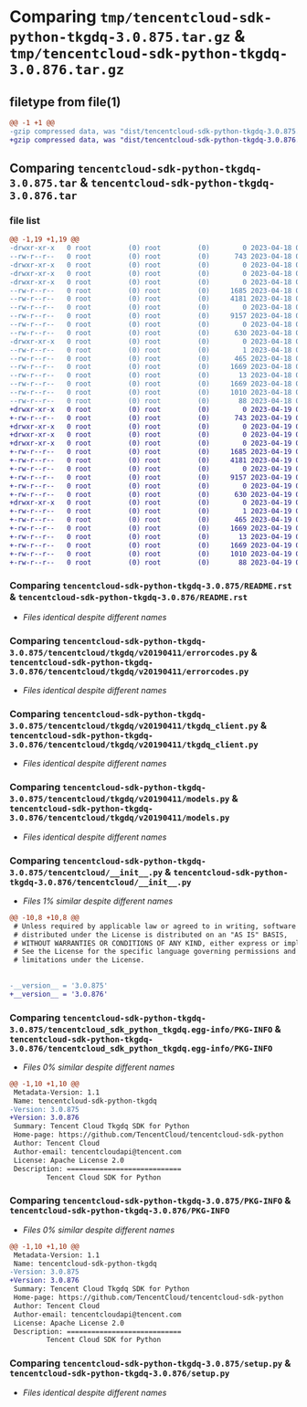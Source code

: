 # Comparing `tmp/tencentcloud-sdk-python-tkgdq-3.0.875.tar.gz` & `tmp/tencentcloud-sdk-python-tkgdq-3.0.876.tar.gz`

## filetype from file(1)

```diff
@@ -1 +1 @@
-gzip compressed data, was "dist/tencentcloud-sdk-python-tkgdq-3.0.875.tar", last modified: Tue Apr 18 01:00:10 2023, max compression
+gzip compressed data, was "dist/tencentcloud-sdk-python-tkgdq-3.0.876.tar", last modified: Wed Apr 19 00:41:13 2023, max compression
```

## Comparing `tencentcloud-sdk-python-tkgdq-3.0.875.tar` & `tencentcloud-sdk-python-tkgdq-3.0.876.tar`

### file list

```diff
@@ -1,19 +1,19 @@
-drwxr-xr-x   0 root         (0) root         (0)        0 2023-04-18 01:00:10.000000 tencentcloud-sdk-python-tkgdq-3.0.875/
--rw-r--r--   0 root         (0) root         (0)      743 2023-04-18 01:00:10.000000 tencentcloud-sdk-python-tkgdq-3.0.875/README.rst
-drwxr-xr-x   0 root         (0) root         (0)        0 2023-04-18 01:00:10.000000 tencentcloud-sdk-python-tkgdq-3.0.875/tencentcloud/
-drwxr-xr-x   0 root         (0) root         (0)        0 2023-04-18 01:00:10.000000 tencentcloud-sdk-python-tkgdq-3.0.875/tencentcloud/tkgdq/
-drwxr-xr-x   0 root         (0) root         (0)        0 2023-04-18 01:00:10.000000 tencentcloud-sdk-python-tkgdq-3.0.875/tencentcloud/tkgdq/v20190411/
--rw-r--r--   0 root         (0) root         (0)     1685 2023-04-18 01:00:10.000000 tencentcloud-sdk-python-tkgdq-3.0.875/tencentcloud/tkgdq/v20190411/errorcodes.py
--rw-r--r--   0 root         (0) root         (0)     4181 2023-04-18 01:00:10.000000 tencentcloud-sdk-python-tkgdq-3.0.875/tencentcloud/tkgdq/v20190411/tkgdq_client.py
--rw-r--r--   0 root         (0) root         (0)        0 2023-04-18 01:00:10.000000 tencentcloud-sdk-python-tkgdq-3.0.875/tencentcloud/tkgdq/v20190411/__init__.py
--rw-r--r--   0 root         (0) root         (0)     9157 2023-04-18 01:00:10.000000 tencentcloud-sdk-python-tkgdq-3.0.875/tencentcloud/tkgdq/v20190411/models.py
--rw-r--r--   0 root         (0) root         (0)        0 2023-04-18 01:00:10.000000 tencentcloud-sdk-python-tkgdq-3.0.875/tencentcloud/tkgdq/__init__.py
--rw-r--r--   0 root         (0) root         (0)      630 2023-04-18 01:00:10.000000 tencentcloud-sdk-python-tkgdq-3.0.875/tencentcloud/__init__.py
-drwxr-xr-x   0 root         (0) root         (0)        0 2023-04-18 01:00:10.000000 tencentcloud-sdk-python-tkgdq-3.0.875/tencentcloud_sdk_python_tkgdq.egg-info/
--rw-r--r--   0 root         (0) root         (0)        1 2023-04-18 01:00:10.000000 tencentcloud-sdk-python-tkgdq-3.0.875/tencentcloud_sdk_python_tkgdq.egg-info/dependency_links.txt
--rw-r--r--   0 root         (0) root         (0)      465 2023-04-18 01:00:10.000000 tencentcloud-sdk-python-tkgdq-3.0.875/tencentcloud_sdk_python_tkgdq.egg-info/SOURCES.txt
--rw-r--r--   0 root         (0) root         (0)     1669 2023-04-18 01:00:10.000000 tencentcloud-sdk-python-tkgdq-3.0.875/tencentcloud_sdk_python_tkgdq.egg-info/PKG-INFO
--rw-r--r--   0 root         (0) root         (0)       13 2023-04-18 01:00:10.000000 tencentcloud-sdk-python-tkgdq-3.0.875/tencentcloud_sdk_python_tkgdq.egg-info/top_level.txt
--rw-r--r--   0 root         (0) root         (0)     1669 2023-04-18 01:00:10.000000 tencentcloud-sdk-python-tkgdq-3.0.875/PKG-INFO
--rw-r--r--   0 root         (0) root         (0)     1010 2023-04-18 01:00:10.000000 tencentcloud-sdk-python-tkgdq-3.0.875/setup.py
--rw-r--r--   0 root         (0) root         (0)       88 2023-04-18 01:00:10.000000 tencentcloud-sdk-python-tkgdq-3.0.875/setup.cfg
+drwxr-xr-x   0 root         (0) root         (0)        0 2023-04-19 00:41:13.000000 tencentcloud-sdk-python-tkgdq-3.0.876/
+-rw-r--r--   0 root         (0) root         (0)      743 2023-04-19 00:41:13.000000 tencentcloud-sdk-python-tkgdq-3.0.876/README.rst
+drwxr-xr-x   0 root         (0) root         (0)        0 2023-04-19 00:41:13.000000 tencentcloud-sdk-python-tkgdq-3.0.876/tencentcloud/
+drwxr-xr-x   0 root         (0) root         (0)        0 2023-04-19 00:41:13.000000 tencentcloud-sdk-python-tkgdq-3.0.876/tencentcloud/tkgdq/
+drwxr-xr-x   0 root         (0) root         (0)        0 2023-04-19 00:41:13.000000 tencentcloud-sdk-python-tkgdq-3.0.876/tencentcloud/tkgdq/v20190411/
+-rw-r--r--   0 root         (0) root         (0)     1685 2023-04-19 00:41:13.000000 tencentcloud-sdk-python-tkgdq-3.0.876/tencentcloud/tkgdq/v20190411/errorcodes.py
+-rw-r--r--   0 root         (0) root         (0)     4181 2023-04-19 00:41:13.000000 tencentcloud-sdk-python-tkgdq-3.0.876/tencentcloud/tkgdq/v20190411/tkgdq_client.py
+-rw-r--r--   0 root         (0) root         (0)        0 2023-04-19 00:41:13.000000 tencentcloud-sdk-python-tkgdq-3.0.876/tencentcloud/tkgdq/v20190411/__init__.py
+-rw-r--r--   0 root         (0) root         (0)     9157 2023-04-19 00:41:13.000000 tencentcloud-sdk-python-tkgdq-3.0.876/tencentcloud/tkgdq/v20190411/models.py
+-rw-r--r--   0 root         (0) root         (0)        0 2023-04-19 00:41:13.000000 tencentcloud-sdk-python-tkgdq-3.0.876/tencentcloud/tkgdq/__init__.py
+-rw-r--r--   0 root         (0) root         (0)      630 2023-04-19 00:41:13.000000 tencentcloud-sdk-python-tkgdq-3.0.876/tencentcloud/__init__.py
+drwxr-xr-x   0 root         (0) root         (0)        0 2023-04-19 00:41:13.000000 tencentcloud-sdk-python-tkgdq-3.0.876/tencentcloud_sdk_python_tkgdq.egg-info/
+-rw-r--r--   0 root         (0) root         (0)        1 2023-04-19 00:41:13.000000 tencentcloud-sdk-python-tkgdq-3.0.876/tencentcloud_sdk_python_tkgdq.egg-info/dependency_links.txt
+-rw-r--r--   0 root         (0) root         (0)      465 2023-04-19 00:41:13.000000 tencentcloud-sdk-python-tkgdq-3.0.876/tencentcloud_sdk_python_tkgdq.egg-info/SOURCES.txt
+-rw-r--r--   0 root         (0) root         (0)     1669 2023-04-19 00:41:13.000000 tencentcloud-sdk-python-tkgdq-3.0.876/tencentcloud_sdk_python_tkgdq.egg-info/PKG-INFO
+-rw-r--r--   0 root         (0) root         (0)       13 2023-04-19 00:41:13.000000 tencentcloud-sdk-python-tkgdq-3.0.876/tencentcloud_sdk_python_tkgdq.egg-info/top_level.txt
+-rw-r--r--   0 root         (0) root         (0)     1669 2023-04-19 00:41:13.000000 tencentcloud-sdk-python-tkgdq-3.0.876/PKG-INFO
+-rw-r--r--   0 root         (0) root         (0)     1010 2023-04-19 00:41:13.000000 tencentcloud-sdk-python-tkgdq-3.0.876/setup.py
+-rw-r--r--   0 root         (0) root         (0)       88 2023-04-19 00:41:13.000000 tencentcloud-sdk-python-tkgdq-3.0.876/setup.cfg
```

### Comparing `tencentcloud-sdk-python-tkgdq-3.0.875/README.rst` & `tencentcloud-sdk-python-tkgdq-3.0.876/README.rst`

 * *Files identical despite different names*

### Comparing `tencentcloud-sdk-python-tkgdq-3.0.875/tencentcloud/tkgdq/v20190411/errorcodes.py` & `tencentcloud-sdk-python-tkgdq-3.0.876/tencentcloud/tkgdq/v20190411/errorcodes.py`

 * *Files identical despite different names*

### Comparing `tencentcloud-sdk-python-tkgdq-3.0.875/tencentcloud/tkgdq/v20190411/tkgdq_client.py` & `tencentcloud-sdk-python-tkgdq-3.0.876/tencentcloud/tkgdq/v20190411/tkgdq_client.py`

 * *Files identical despite different names*

### Comparing `tencentcloud-sdk-python-tkgdq-3.0.875/tencentcloud/tkgdq/v20190411/models.py` & `tencentcloud-sdk-python-tkgdq-3.0.876/tencentcloud/tkgdq/v20190411/models.py`

 * *Files identical despite different names*

### Comparing `tencentcloud-sdk-python-tkgdq-3.0.875/tencentcloud/__init__.py` & `tencentcloud-sdk-python-tkgdq-3.0.876/tencentcloud/__init__.py`

 * *Files 1% similar despite different names*

```diff
@@ -10,8 +10,8 @@
 # Unless required by applicable law or agreed to in writing, software
 # distributed under the License is distributed on an "AS IS" BASIS,
 # WITHOUT WARRANTIES OR CONDITIONS OF ANY KIND, either express or implied.
 # See the License for the specific language governing permissions and
 # limitations under the License.
 
 
-__version__ = '3.0.875'
+__version__ = '3.0.876'
```

### Comparing `tencentcloud-sdk-python-tkgdq-3.0.875/tencentcloud_sdk_python_tkgdq.egg-info/PKG-INFO` & `tencentcloud-sdk-python-tkgdq-3.0.876/tencentcloud_sdk_python_tkgdq.egg-info/PKG-INFO`

 * *Files 0% similar despite different names*

```diff
@@ -1,10 +1,10 @@
 Metadata-Version: 1.1
 Name: tencentcloud-sdk-python-tkgdq
-Version: 3.0.875
+Version: 3.0.876
 Summary: Tencent Cloud Tkgdq SDK for Python
 Home-page: https://github.com/TencentCloud/tencentcloud-sdk-python
 Author: Tencent Cloud
 Author-email: tencentcloudapi@tencent.com
 License: Apache License 2.0
 Description: ============================
         Tencent Cloud SDK for Python
```

### Comparing `tencentcloud-sdk-python-tkgdq-3.0.875/PKG-INFO` & `tencentcloud-sdk-python-tkgdq-3.0.876/PKG-INFO`

 * *Files 0% similar despite different names*

```diff
@@ -1,10 +1,10 @@
 Metadata-Version: 1.1
 Name: tencentcloud-sdk-python-tkgdq
-Version: 3.0.875
+Version: 3.0.876
 Summary: Tencent Cloud Tkgdq SDK for Python
 Home-page: https://github.com/TencentCloud/tencentcloud-sdk-python
 Author: Tencent Cloud
 Author-email: tencentcloudapi@tencent.com
 License: Apache License 2.0
 Description: ============================
         Tencent Cloud SDK for Python
```

### Comparing `tencentcloud-sdk-python-tkgdq-3.0.875/setup.py` & `tencentcloud-sdk-python-tkgdq-3.0.876/setup.py`

 * *Files identical despite different names*

